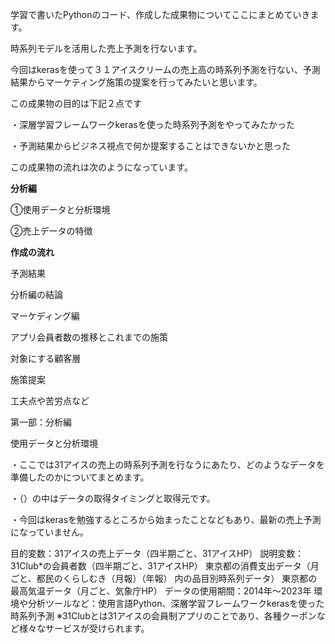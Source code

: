 学習で書いたPythonのコード、作成した成果物についてここにまとめていきます。

時系列モデルを活用した売上予測を行ないます。

今回はkerasを使って３１アイスクリームの売上高の時系列予測を行ない、予測結果からマーケティング施策の提案を行ってみたいと思います。

この成果物の目的は下記２点です

・深層学習フレームワークkerasを使った時系列予測をやってみたかった

・予測結果からビジネス視点で何か提案することはできないかと思った

この成果物の流れは次のようになっています。

**分析編**

①使用データと分析環境

②売上データの特徴

**作成の流れ**

予測結果

分析編の結論

マーケディング編

アプリ会員者数の推移とこれまでの施策

対象にする顧客層

施策提案

工夫点や苦労点など

第一部：分析編

使用データと分析環境

・ここでは31アイスの売上の時系列予測を行なうにあたり、どのようなデータを準備したのかについてまとめます。

・（）の中はデータの取得タイミングと取得元です。

・今回はkerasを勉強するところから始まったことなどもあり、最新の売上予測になっていません。

目的変数：31アイスの売上データ（四半期ごと、31アイスHP）
説明変数：
31Club*の会員者数（四半期ごと、31アイスHP）
東京都の消費支出データ（月ごと、都民のくらしむき（月報）（年報） 内の品目別時系列データ）
東京都の最高気温データ（月ごと、気象庁HP）
データの使用期間：2014年～2023年
環境や分析ツールなど：使用言語Python、深層学習フレームワークkerasを使った時系列予測
※31Clubとは31アイスの会員制アプリのことであり、各種クーポンなど様々なサービスが受けられます。
